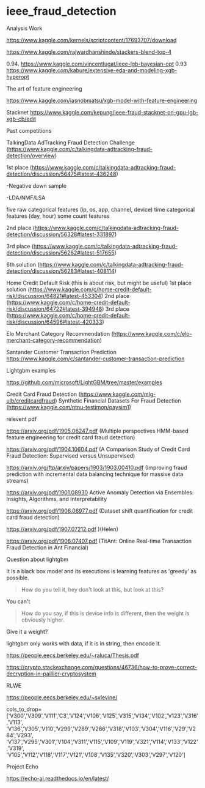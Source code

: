 # ieee_fraud_detection

Analysis Work

https://www.kaggle.com/kernels/scriptcontent/17693707/download

https://www.kaggle.com/rajwardhanshinde/stackers-blend-top-4

0.94. https://www.kaggle.com/vincentlugat/ieee-lgb-bayesian-opt
0.93  https://www.kaggle.com/kabure/extensive-eda-and-modeling-xgb-hyperopt

The art of feature engineering 

https://www.kaggle.com/iasnobmatsu/xgb-model-with-feature-engineering



Stacknet
https://www.kaggle.com/kepung/ieee-fraud-stacknet-on-gpu-lgb-xgb-cb/edit


Past competitions

TalkingData AdTracking Fraud Detection Challenge (https://www.kaggle.com/c/talkingdata-adtracking-fraud-detection/overview)

1st place  (https://www.kaggle.com/c/talkingdata-adtracking-fraud-detection/discussion/56475#latest-436248)

-Negative down sample

-LDA/NMF/LSA

five raw categorical features (ip, os, app, channel, device) 
time categorical features (day, hour) 
some count features 


 
2nd place (https://www.kaggle.com/c/talkingdata-adtracking-fraud-detection/discussion/56328#latest-331897)

3rd place (https://www.kaggle.com/c/talkingdata-adtracking-fraud-detection/discussion/56262#latest-517655)

6th solution (https://www.kaggle.com/c/talkingdata-adtracking-fraud-detection/discussion/56283#latest-408114)


Home Credit Default Risk (this is about risk, but might be useful)
1st place solution (https://www.kaggle.com/c/home-credit-default-risk/discussion/64821#latest-453304)
2nd place (https://www.kaggle.com/c/home-credit-default-risk/discussion/64722#latest-394948)
3rd place (https://www.kaggle.com/c/home-credit-default-risk/discussion/64596#latest-420333)


Elo Merchant Category Recommendation (https://www.kaggle.com/c/elo-merchant-category-recommendation)

Santander Customer Transaction Prediction https://www.kaggle.com/c/santander-customer-transaction-prediction


Lightgbm examples 

https://github.com/microsoft/LightGBM/tree/master/examples

Credit Card Fraud Detection (https://www.kaggle.com/mlg-ulb/creditcardfraud) 
Synthetic Financial Datasets For Fraud Detection (https://www.kaggle.com/ntnu-testimon/paysim1)

relevent pdf

https://arxiv.org/pdf/1905.06247.pdf (Multiple perspectives HMM-based feature engineering for credit
card fraud detection)

https://arxiv.org/pdf/1904.10604.pdf (A Comparison Study of Credit Card Fraud Detection:
Supervised versus Unsupervised)


https://arxiv.org/ftp/arxiv/papers/1903/1903.00410.pdf (Improving fraud prediction with incremental data balancing technique for massive data streams)


https://arxiv.org/pdf/1901.08930 Active Anomaly Detection via Ensembles: Insights, Algorithms, and Interpretability


https://arxiv.org/pdf/1906.06977.pdf  (Dataset shift quantification for credit card fraud detection)

https://arxiv.org/pdf/1907.07212.pdf )(Helen)

https://arxiv.org/pdf/1906.07407.pdf (TitAnt: Online Real-time Transaction Fraud Detection
in Ant Financial)




Question about lightgbm 

It is a black box model and its executions is learning features as 'greedy' as possible. 
 
 > How do you tell it, hey don't look at this, but look at this? 
 
 You can't
 
 > How do you say, if this is device info is different, then the weight is obviously higher. 
 
 Give it a weight? 
 
 lightgbm only works with data, if it is in string, then encode it. 
 

https://people.eecs.berkeley.edu/~raluca/Thesis.pdf

https://crypto.stackexchange.com/questions/46736/how-to-prove-correct-decryption-in-paillier-cryptosystem

RLWE


https://people.eecs.berkeley.edu/~svlevine/



cols_to_drop=['V300','V309','V111','C3','V124','V106','V125','V315','V134','V102','V123','V316','V113',
              'V136','V305','V110','V299','V289','V286','V318','V103','V304','V116','V29','V284','V293',
              'V137','V295','V301','V104','V311','V115','V109','V119','V321','V114','V133','V122','V319',
              'V105','V112','V118','V117','V121','V108','V135','V320','V303','V297','V120']


Project Echo


https://echo-ai.readthedocs.io/en/latest/
